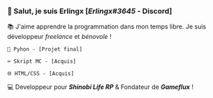### 🔗 Salut, je suis Erlingx [_Erlingx#3645_ - Discord]

📚 J'aime apprendre la programmation dans mon temps libre. Je suis développeur *freelance* et *bénovole* !

    🐍 Pyhon - [Projet final]

    ⌨️ Skript MC - [Acquis]

    🌐 HTML/CSS - [Acquis]


💻 Developpeur pour ***Shinobi Life RP*** & Fondateur de ***Gameflux*** !
